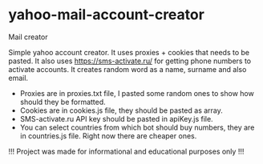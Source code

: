 # yahoo-mail-account-creator
Mail creator

Simple yahoo account creator. It uses proxies + cookies that needs to be pasted. It also uses https://sms-activate.ru/ for getting phone numbers to activate accounts. It creates random word as a name, surname and also email.


- Proxies are in proxies.txt file, I pasted some random ones to show how should they be formatted.
- Cookies are in cookies.js file, they should be pasted as array.
- SMS-activate.ru API key should be pasted in apiKey.js file.
- You can select countries from which bot should buy numbers, they are in countries.js file. Right now there are cheaper ones.



!!! Project was made for informational and educational purposes only !!!

